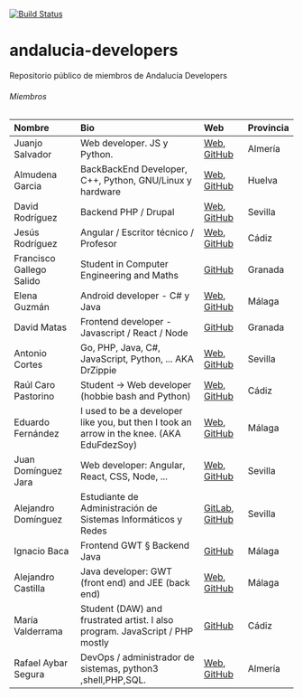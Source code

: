 [![Build Status](https://travis-ci.org/JuanjoSalvador/andalucia-developers.svg?branch=master)](https://travis-ci.org/JuanjoSalvador/andalucia-developers)

# andalucia-developers
Repositorio público de miembros de Andalucía Developers

###### Miembros
  Nombre | Bio       | Web      | Provincia
 :-------|:----------|:---------|:----------
 Juanjo Salvador | Web developer. JS y Python. | [Web](http://juanjosalvador.me), [GitHub](https://github.com/JuanjoSalvador) | Almería
 Almudena Garcia | BackBackEnd Developer, C++, Python, GNU/Linux y hardware | [Web](http://hatsuit.wordpress.com), [GitHub](https://github.com/almuhs) | Huelva
 David Rodríguez | Backend PHP / Drupal | [Web](https://davidjguru.github.io/), [GitHub](https://github.com/davidjguru)| Sevilla
 Jesús Rodríguez | Angular / Escritor técnico / Profesor | [Web](http://angular-tips.com/), [GitHub](https://github.com/Foxandxss)| Cádiz
 Francisco Gallego Salido | Student in Computer Engineering and Maths | [GitHub](https://github.com/fgallegosalido) | Granada
 Elena Guzmán | Android developer - C# y Java| [Web](https://about.me/beelzenef), [GitHub](https://github.com/Beelzenef)| Málaga
 David Matas | Frontend developer - Javascript / React / Node | [GitHub](https://github.com/davidmatas) | Granada
 Antonio Cortes | Go, PHP, Java, C#, JavaScript, Python, ... AKA DrZippie  | [Web](https://antoniocortes.com/), [GitHub](https://github.com/drzippie)| Sevilla
 Raúl Caro Pastorino | Student → Web developer (hobbie bash and Python) | [Web](http://www.fryntiz.es), [GitHub](https://github.com/fryntiz) | Cádiz
 Eduardo Fernández | I used to be a developer like you, but then I took an arrow in the knee. (AKA EduFdezSoy) | [Web](https://edufdezsoy.es/), [GitHub](https://github.com/EduFdezSoy) | Málaga
 Juan Domínguez Jara | Web developer: Angular, React, CSS, Node, ... | [Web](https://fuken.xyz), [GitHub](https://github.com/juandjara) | Sevilla
 Alejandro Domínguez | Estudiante de Administración de Sistemas Informáticos y Redes | [GitLab](https://gitlab.com/aledomu), [GitHub](https://github.com/aledomu) | Sevilla
 Ignacio Baca | Frontend GWT § Backend Java | [GitHub](https://github.com/ibaca) | Málaga
 Alejandro Castilla | Java developer: GWT (front end) and JEE (back end) | [Web](https://alejandro-castilla.com), [GitHub](https://github.com/alejandrocq) | Málaga
 María Valderrama | Student (DAW) and frustrated artist. I also program. JavaScript / PHP mostly | [GitHub](https://github.com/mavalroot) | Cádiz
Rafael Aybar Segura | DevOps / administrador de sistemas, python3 ,shell,PHP,SQL. | [Web](https://rafaelaybarsegura.wordpress.com/), [GitHub](https://github.com/RafaelAybar) | Almería
